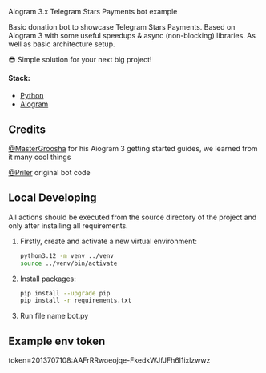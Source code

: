 Aiogram 3.x Telegram Stars Payments bot example

Basic donation bot to showcase Telegram Stars Payments. Based on Aiogram 3 with some useful speedups & async (non-blocking) libraries. As well as basic architecture setup.

😎 Simple solution for your next big project!

#### Stack:

- [Python](https://www.python.org/downloads/)
- [Aiogram](https://aiogram.dev/)


## Credits
[@MasterGroosha](https://github.com/MasterGroosha) for his Aiogram 3 getting started guides, we learned from it many cool things

[@Priler](https://github.com/Priler/telegramStarsBot) original bot code

## Local Developing

All actions should be executed from the source directory of the project and only after installing all requirements.

1. Firstly, create and activate a new virtual environment:
   ```bash
   python3.12 -m venv ../venv
   source ../venv/bin/activate
   ```
   
2. Install packages:
   ```bash
   pip install --upgrade pip
   pip install -r requirements.txt
   ```

3. Run file name bot.py


## Example env token

token=2013707108:AAFrRRwoeojqe-FkedkWJfJFh6l1ixlzwwz
